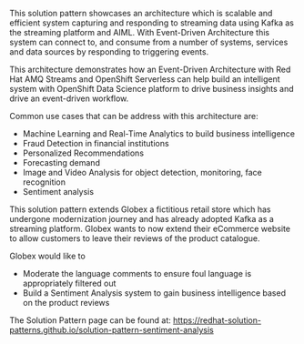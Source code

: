 This solution pattern showcases an architecture which is scalable and efficient system capturing and responding to streaming data using Kafka as the streaming platform and AIML. With Event-Driven Architecture this system can connect to, and consume from a number of systems, services and data sources by responding to triggering events.

This architecture demonstrates how an Event-Driven Architecture with Red Hat AMQ Streams and OpenShift Serverless can help build an intelligent system with OpenShift Data Science platform to drive business insights and drive an event-driven workflow.

Common use cases that can be address with this architecture are:

* Machine Learning and Real-Time Analytics to build business intelligence
* Fraud Detection in financial institutions
* Personalized Recommendations
* Forecasting demand
* Image and Video Analysis for object detection, monitoring, face recognition
* Sentiment analysis

This solution pattern extends Globex a fictitious retail store which has undergone modernization journey and has already adopted Kafka as a streaming platform. Globex wants to now extend their eCommerce website to allow customers to leave their reviews of the product catalogue.

Globex would like to

* Moderate the language comments to ensure foul language is appropriately filtered out
* Build a Sentiment Analysis system to gain business intelligence based on the product reviews


The Solution Pattern page can be found at: https://redhat-solution-patterns.github.io/solution-pattern-sentiment-analysis
